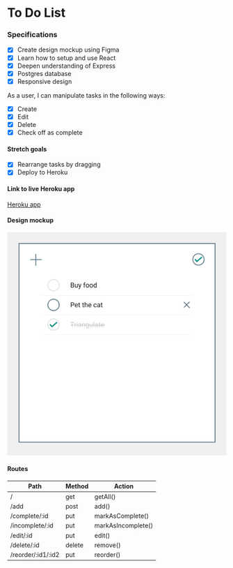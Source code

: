 # To Do List

### Specifications

- [X] Create design mockup using Figma
- [X] Learn how to setup and use React
- [X] Deepen understanding of Express
- [X] Postgres database
- [X] Responsive design

As a user, I can manipulate tasks in the following ways:
- [X] Create
- [X] Edit
- [X] Delete
- [X] Check off as complete

#### Stretch goals
- [X] Rearrange tasks by dragging
- [X] Deploy to Heroku

#### Link to live Heroku app
[Heroku app](https://shielded-river-27328.herokuapp.com/)

#### Design mockup
![Design mockup](./design/todoMockup.png)

#### Routes
| Path               | Method | Action             |
| ------------------ | ------ | ------------------ |
| /                  | get    | getAll()           |
| /add               | post   | add()              |
| /complete/:id      | put    | markAsComplete()   |
| /incomplete/:id    | put    | markAsIncomplete() |
| /edit/:id          | put    | edit()             |
| /delete/:id        | delete | remove()           |
| /reorder/:id1/:id2 | put    | reorder()          |
